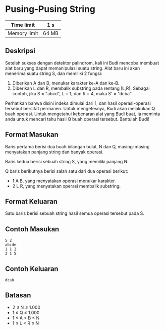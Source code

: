 # Pusing-Pusing String

| Time limit | 1 s |
| --- | --- |
| Memory limit | 64 MB |

## Deskripsi

Setelah sukses dengan detektor palindrom, kali ini Budi mencoba membuat alat baru yang dapat memanipulasi suatu string. Alat baru ini akan menerima suatu string S, dan memiliki 2 fungsi:

1. Diberikan A dan B, menukar karakter ke-A dan ke-B.
2. Diberikan L dan R, membalik substring pada rentang [L,R]. Sebagai contoh, jika S = "abcd", L = 1, dan R = 4, maka S' = "dcba".

Perhatikan bahwa disini indeks dimulai dari 1, dan hasil operasi-operasi tersebut bersifat permanen. Untuk mengetesnya, Budi akan melakukan Q buah operasi. Untuk mengetahui kebenaran alat yang Budi buat, ia meminta anda untuk mencari tahu hasil Q buah operasi tersebut. Bantulah Budi!

## Format Masukan

Baris pertama berisi dua buah bilangan bulat, N dan Q, masing-masing menyatakan panjang string dan banyak operasi.

Baris kedua berisi sebuah string S, yang memiliki panjang N.

Q baris berikutnya berisi salah satu dari dua operasi berikut:

- 1 A B, yang menyatakan operasi menukar karakter.
- 2 L R, yang menyatakan operasi membalik substring.

## Format Keluaran

Satu baris berisi sebuah string hasil semua operasi tersebut pada S.

## Contoh Masukan

    5 2
    abcde
    1 1 2
    2 1 5

## Contoh Keluaran

    dcab

## Batasan

- 2 ≤ N ≤ 1.000
- 1 ≤ Q ≤ 1.000
- 1 ≤ A < B ≤ N
- 1 ≤ L < R ≤ N
